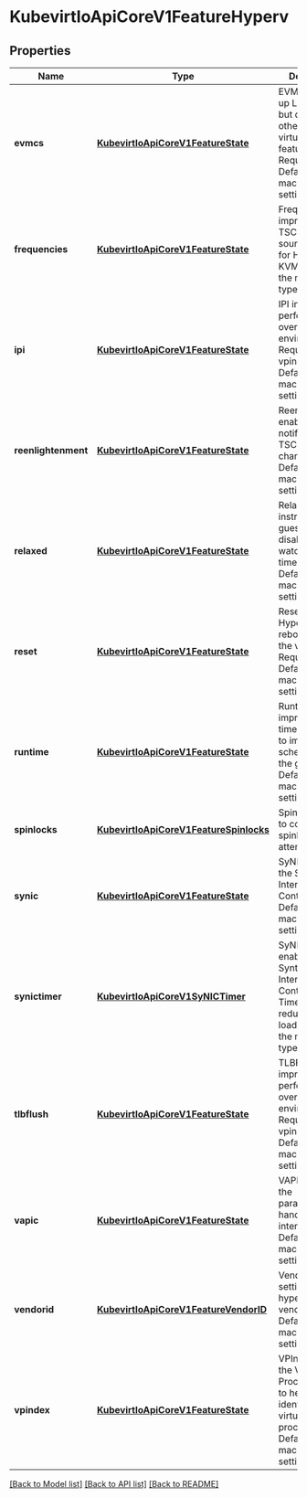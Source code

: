 # KubevirtIoApiCoreV1FeatureHyperv

## Properties
Name | Type | Description | Notes
------------ | ------------- | ------------- | -------------
**evmcs** | [**KubevirtIoApiCoreV1FeatureState**](KubevirtIoApiCoreV1FeatureState.md) | EVMCS Speeds up L2 vmexits, but disables other virtualization features. Requires vapic. Defaults to the machine type setting. | [optional] 
**frequencies** | [**KubevirtIoApiCoreV1FeatureState**](KubevirtIoApiCoreV1FeatureState.md) | Frequencies improves the TSC clock source handling for Hyper-V on KVM. Defaults to the machine type setting. | [optional] 
**ipi** | [**KubevirtIoApiCoreV1FeatureState**](KubevirtIoApiCoreV1FeatureState.md) | IPI improves performances in overcommited environments. Requires vpindex. Defaults to the machine type setting. | [optional] 
**reenlightenment** | [**KubevirtIoApiCoreV1FeatureState**](KubevirtIoApiCoreV1FeatureState.md) | Reenlightenment enables the notifications on TSC frequency changes. Defaults to the machine type setting. | [optional] 
**relaxed** | [**KubevirtIoApiCoreV1FeatureState**](KubevirtIoApiCoreV1FeatureState.md) | Relaxed instructs the guest OS to disable watchdog timeouts. Defaults to the machine type setting. | [optional] 
**reset** | [**KubevirtIoApiCoreV1FeatureState**](KubevirtIoApiCoreV1FeatureState.md) | Reset enables Hyperv reboot/reset for the vmi. Requires synic. Defaults to the machine type setting. | [optional] 
**runtime** | [**KubevirtIoApiCoreV1FeatureState**](KubevirtIoApiCoreV1FeatureState.md) | Runtime improves the time accounting to improve scheduling in the guest. Defaults to the machine type setting. | [optional] 
**spinlocks** | [**KubevirtIoApiCoreV1FeatureSpinlocks**](KubevirtIoApiCoreV1FeatureSpinlocks.md) | Spinlocks allows to configure the spinlock retry attempts. | [optional] 
**synic** | [**KubevirtIoApiCoreV1FeatureState**](KubevirtIoApiCoreV1FeatureState.md) | SyNIC enables the Synthetic Interrupt Controller. Defaults to the machine type setting. | [optional] 
**synictimer** | [**KubevirtIoApiCoreV1SyNICTimer**](KubevirtIoApiCoreV1SyNICTimer.md) | SyNICTimer enables Synthetic Interrupt Controller Timers, reducing CPU load. Defaults to the machine type setting. | [optional] 
**tlbflush** | [**KubevirtIoApiCoreV1FeatureState**](KubevirtIoApiCoreV1FeatureState.md) | TLBFlush improves performances in overcommited environments. Requires vpindex. Defaults to the machine type setting. | [optional] 
**vapic** | [**KubevirtIoApiCoreV1FeatureState**](KubevirtIoApiCoreV1FeatureState.md) | VAPIC improves the paravirtualized handling of interrupts. Defaults to the machine type setting. | [optional] 
**vendorid** | [**KubevirtIoApiCoreV1FeatureVendorID**](KubevirtIoApiCoreV1FeatureVendorID.md) | VendorID allows setting the hypervisor vendor id. Defaults to the machine type setting. | [optional] 
**vpindex** | [**KubevirtIoApiCoreV1FeatureState**](KubevirtIoApiCoreV1FeatureState.md) | VPIndex enables the Virtual Processor Index to help windows identifying virtual processors. Defaults to the machine type setting. | [optional] 

[[Back to Model list]](../README.md#documentation-for-models) [[Back to API list]](../README.md#documentation-for-api-endpoints) [[Back to README]](../README.md)


